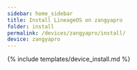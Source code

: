 ```yaml
---
sidebar: home_sidebar
title: Install LineageOS on zangyapro
folder: install
permalink: /devices/zangyapro/install/
device: zangyapro
---
```

{% include templates/device_install.md %}

